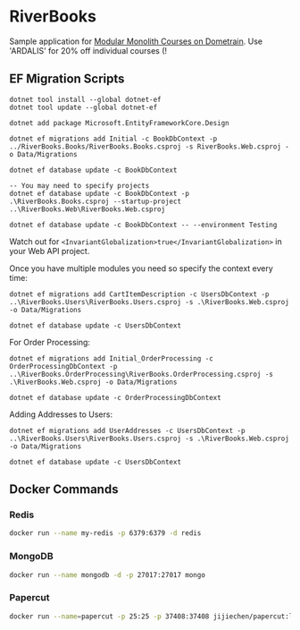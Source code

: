 # RiverBooks

Sample application for [Modular Monolith Courses on Dometrain](https://dometrain.com/author/steve-ardalis-smith/). Use 'ARDALIS' for 20% off individual courses (!

## EF Migration Scripts

```dotnetcli
dotnet tool install --global dotnet-ef
dotnet tool update --global dotnet-ef

dotnet add package Microsoft.EntityFrameworkCore.Design

dotnet ef migrations add Initial -c BookDbContext -p ../RiverBooks.Books/RiverBooks.Books.csproj -s RiverBooks.Web.csproj -o Data/Migrations

dotnet ef database update -c BookDbContext

-- You may need to specify projects
dotnet ef database update -c BookDbContext -p .\RiverBooks.Books.csproj --startup-project ..\RiverBooks.Web\RiverBooks.Web.csproj

dotnet ef database update -c BookDbContext -- --environment Testing
```

Watch out for `<InvariantGlobalization>true</InvariantGlobalization>` in your Web API project.

Once you have multiple modules you need so specify the context every time:

```dotnetcli
dotnet ef migrations add CartItemDescription -c UsersDbContext -p ..\RiverBooks.Users\RiverBooks.Users.csproj -s .\RiverBooks.Web.csproj -o Data/Migrations

dotnet ef database update -c UsersDbContext
```

For Order Processing:

```dotnetcli
dotnet ef migrations add Initial_OrderProcessing -c OrderProcessingDbContext -p ..\RiverBooks.OrderProcessing\RiverBooks.OrderProcessing.csproj -s .\RiverBooks.Web.csproj -o Data/Migrations

dotnet ef database update -c OrderProcessingDbContext
```

Adding Addresses to Users:

```dotnetcli
dotnet ef migrations add UserAddresses -c UsersDbContext -p ..\RiverBooks.Users\RiverBooks.Users.csproj -s .\RiverBooks.Web.csproj -o Data/Migrations

dotnet ef database update -c UsersDbContext
```

## Docker Commands

### Redis

```bash
docker run --name my-redis -p 6379:6379 -d redis
```

### MongoDB

```bash
docker run --name mongodb -d -p 27017:27017 mongo
```

### Papercut

```bash
docker run --name=papercut -p 25:25 -p 37408:37408 jijiechen/papercut:latest -d
```
